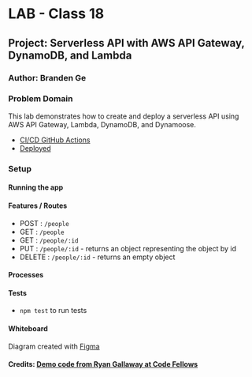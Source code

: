 # LAB - Class 18

## Project: Serverless API with AWS API Gateway, DynamoDB, and Lambda

### Author: Branden Ge

### Problem Domain

This lab demonstrates how to create and deploy a serverless API using AWS API Gateway, Lambda, DynamoDB, and Dynamoose.

- [CI/CD GitHub Actions](https://github.com/brandenge/serverless-api/actions)
- [Deployed]()

### Setup


#### Running the app


#### Features / Routes

- POST : `/people`
- GET : `/people`
- GET : `/people/:id`
- PUT : `/people/:id` - returns an object representing the object by id
- DELETE : `/people/:id` - returns an empty object

#### Processes


#### Tests

- `npm test` to run tests

#### Whiteboard

Diagram created with [Figma](https://www.figma.com/)

#### Credits: [Demo code from Ryan Gallaway at Code Fellows](https://github.com/codefellows/seattle-code-javascript-401d48/tree/main/class-18/inclass-demo)
